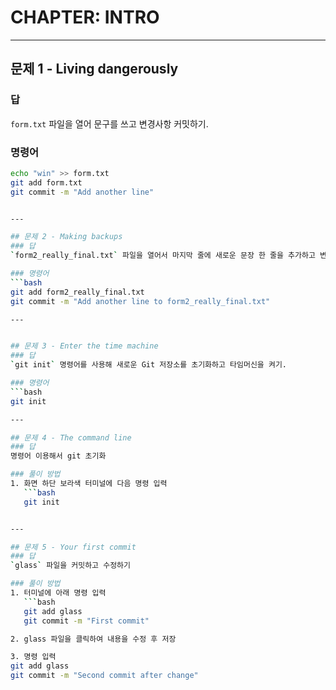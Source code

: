 # CHAPTER: INTRO

---

## 문제 1 - Living dangerously
### 답
`form.txt` 파일을 열어 문구를 쓰고 변경사항 커밋하기.

### 명령어 
```bash
echo "win" >> form.txt
git add form.txt
git commit -m "Add another line"


---

## 문제 2 - Making backups
### 답
`form2_really_final.txt` 파일을 열어서 마지막 줄에 새로운 문장 한 줄을 추가하고 변경사항을 커밋하기.

### 명령어 
```bash
git add form2_really_final.txt
git commit -m "Add another line to form2_really_final.txt"

---


## 문제 3 - Enter the time machine
### 답
`git init` 명령어를 사용해 새로운 Git 저장소를 초기화하고 타임머신을 켜기.

### 명령어
```bash
git init

---

## 문제 4 - The command line
### 답
명령어 이용해서 git 초기화

### 풀이 방법
1. 화면 하단 보라색 터미널에 다음 명령 입력  
   ```bash
   git init


---

## 문제 5 - Your first commit
### 답
`glass` 파일을 커밋하고 수정하기

### 풀이 방법
1. 터미널에 아래 명령 입력
   ```bash
   git add glass
   git commit -m "First commit"

2. glass 파일을 클릭하여 내용을 수정 후 저장

3. 명령 입력
git add glass
git commit -m "Second commit after change"

